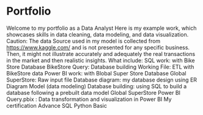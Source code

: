 # Portfolio
Welcome to my portfolio as a Data Analyst Here is my example work, which showcases skills in data cleaning, data modeling, and data visualization. Caution:
The data Source used in my model is collected from https://www.kaggle.com/ and is not presented for any specific business.
Then, it might not illustrate accurately and adequately the real transactions in the market and then realistic insights.
What include:
SQL work: with Bike Store Database
BikeStore Query: Database building
Working File: ETL with BikeStore data
Power BI work: with Blobal Super Store Database
Global SuperStore: Raw input file
Database diagram: my database design using ER Diagram Model (data modeling)
Database building: using SQL to build a database following a prebuilt data model
Global SuperStore Power BI Query.pbix : Data transformation and visualization in Power BI
My certification
Advance SQL
Python Basic
